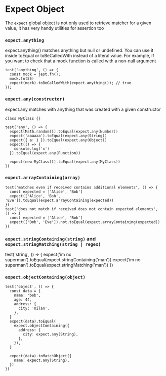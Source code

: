 # Expect Object

The `expect` global object is not only used to retrieve matcher for a given value, it has very handy utilities for assertion too

### `expect.anything`

expect.anything() matches anything but null or undefined. You can use it inside toEqual or toBeCalledWith instead of a literal value. For example, if you want to check that a mock function is called with a non-null argument

```
test('anything', () => {
  const mock = jest.fn();
  mock.fn(55)
  expect(mock).toBeCalledWith(expect.anything()); // true
});
```

### `expect.any(constructor)`

expect.any matches with anything that was created with a given constructor

```
class MyClass {}

test('any', () => {
  expect(Math.random()).toEqual(expect.any(Number))
  expect('aaaaaa').toEqual(expect.any(String))
  expect({ a: 1 }).toEqual(expect.any(Object))
  expect(() => {
    console.log('x')
  }).toEqual(expect.any(Function))

  expect(new MyClass()).toEqual(expect.any(MyClass))
})
```

### `expect.arrayContaining(array)`

```
test('matches even if received contains additional elements', () => {
  const expected = ['Alice', 'Bob']
  expect(['Alice', 'Bob', 'Eve']).toEqual(expect.arrayContaining(expected))
})
test('does not match if received does not contain expected elements', () => {
  const expected = ['Alice', 'Bob']
  expect(['Bob', 'Eve']).not.toEqual(expect.arrayContaining(expected))
})
```

### `expect.stringContaining(string)` and `expect.stringMatching(string | regex)`

test('string', () => {
expect('im no superman').toEqual(expect.stringContaining('man'))
expect('im no superman').toEqual(expect.stringMatching('man'))
})

### `expect.objectContaining(object)`

```
test('object', () => {
  const data = {
    name: 'bob',
    age: 44,
    address: {
      city: 'milan',
    },
  }
  expect(data).toEqual(
    expect.objectContaining({
      address: {
        city: expect.any(String),
      },
    }),
  )

  expect(data).toMatchObject({
    name: expect.any(String),
  })
})
```
